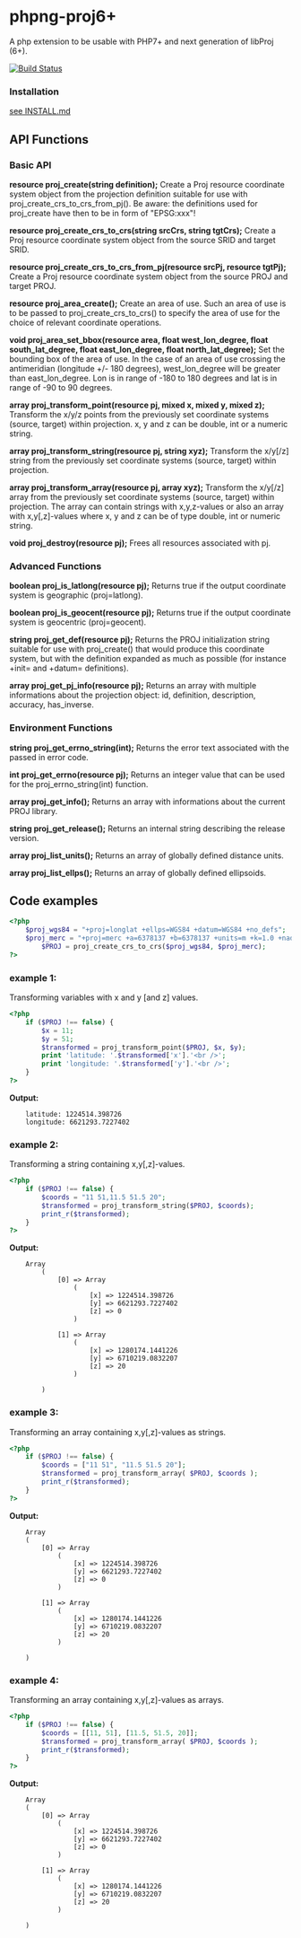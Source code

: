 # phpng-proj6+

A php extension to be usable with PHP7+ and next generation of libProj (6+).

[![Build Status](https://travis-ci.com/swen100/phpng-proj.svg?branch=proj6+)](https://travis-ci.com/swen100/phpng-proj)

### Installation

[see INSTALL.md](INSTALL)

## API Functions

### Basic API

**resource proj_create(string definition);**
Create a Proj resource coordinate system object from the projection definition suitable for use with proj_create_crs_to_crs_from_pj(). Be aware: the definitions used for proj_create have then to be in form of "EPSG:xxx"!

**resource proj_create_crs_to_crs(string srcCrs, string tgtCrs);**
Create a Proj resource coordinate system object from the source SRID and target SRID.

**resource proj_create_crs_to_crs_from_pj(resource srcPj, resource tgtPj);**
Create a Proj resource coordinate system object from the source PROJ and target PROJ.

**resource proj_area_create();**
Create an area of use. Such an area of use is to be passed to proj_create_crs_to_crs() to specify the area of use for the choice of relevant coordinate operations.

**void proj_area_set_bbox(resource area, float west_lon_degree, float south_lat_degree, float east_lon_degree, float north_lat_degree);**
Set the bounding box of the area of use. In the case of an area of use crossing the antimeridian (longitude +/- 180 degrees), west_lon_degree will be greater than east_lon_degree. Lon is in range of -180 to 180 degrees and lat is in range of -90 to 90 degrees.

**array proj_transform_point(resource pj, mixed x, mixed y, mixed z);**
Transform the x/y/z points from the previously set coordinate systems (source, target) within projection.
x, y and z can be double, int or a numeric string.

**array proj_transform_string(resource pj, string xyz);**
Transform the x/y[/z] string from the previously set coordinate systems (source, target) within projection.

**array proj_transform_array(resource pj, array xyz);**
Transform the x/y[/z] array from the previously set coordinate systems (source, target) within projection.
The array can contain strings with x,y,z-values or also an array with x,y[,z]-values where x, y and z can be of type double, int or numeric string.

**void proj_destroy(resource pj);**
Frees all resources associated with pj.

### Advanced Functions

**boolean proj_is_latlong(resource pj);**
Returns true if the output coordinate system is geographic (proj=latlong).

**boolean proj_is_geocent(resource pj);**
Returns true if the output coordinate system is geocentric (proj=geocent).

**string proj_get_def(resource pj);**
Returns the PROJ initialization string suitable for use with proj_create() that would produce this coordinate system, but with the definition expanded as much as possible (for instance +init= and +datum= definitions).

**array proj_get_pj_info(resource pj);**
Returns an array with multiple informations about the projection object: id, definition, description, accuracy, has_inverse.


### Environment Functions

**string proj_get_errno_string(int);**
Returns the error text associated with the passed in error code.

**int proj_get_errno(resource pj);**
Returns an integer value that can be used for the proj_errno_string(int) function.

**array proj_get_info();**
Returns an array with informations about the current PROJ library.

**string proj_get_release();**
Returns an internal string describing the release version.

**array proj_list_units();**
Returns an array of globally defined distance units.

**array proj_list_ellps();**
Returns an array of globally defined ellipsoids.


## Code examples

```php
<?php  
	$proj_wgs84 = "+proj=longlat +ellps=WGS84 +datum=WGS84 +no_defs";
	$proj_merc = "+proj=merc +a=6378137 +b=6378137 +units=m +k=1.0 +nadgrids=@null +no_defs";
        $PROJ = proj_create_crs_to_crs($proj_wgs84, $proj_merc);
?>
```

### example 1:
Transforming variables with x and y [and z] values.
```php
<?php  
	if ($PROJ !== false) {  
	    $x = 11;
	    $y = 51;
	    $transformed = proj_transform_point($PROJ, $x, $y);
	    print 'latitude: '.$transformed['x'].'<br />';
	    print 'longitude: '.$transformed['y'].'<br />';
	}
?>
```

**Output:**
```
	latitude: 1224514.398726
	longitude: 6621293.7227402
```

### example 2:
Transforming a string containing x,y[,z]-values.
```php
<?php  
	if ($PROJ !== false) {
	    $coords = "11 51,11.5 51.5 20";
	    $transformed = proj_transform_string($PROJ, $coords);
	    print_r($transformed);
	}
?>
```

**Output:**
```
	Array
        (
            [0] => Array
                (
                    [x] => 1224514.398726
                    [y] => 6621293.7227402
                    [z] => 0
                )

            [1] => Array
                (
                    [x] => 1280174.1441226
                    [y] => 6710219.0832207
                    [z] => 20
                )

        )
```

### example 3:
Transforming an array containing x,y[,z]-values as strings.
```php
<?php  
	if ($PROJ !== false) {
	    $coords = ["11 51", "11.5 51.5 20"];
	    $transformed = proj_transform_array( $PROJ, $coords );
	    print_r($transformed);
	}
?>
```

**Output:**
```
	Array
	(
	    [0] => Array
	        (
	            [x] => 1224514.398726
	            [y] => 6621293.7227402
	            [z] => 0
	        )
	
	    [1] => Array
	        (
	            [x] => 1280174.1441226
	            [y] => 6710219.0832207
	            [z] => 20
	        )
	
	)
```

### example 4:
Transforming an array containing x,y[,z]-values as arrays.
```php
<?php  
	if ($PROJ !== false) {  
	    $coords = [[11, 51], [11.5, 51.5, 20]];
	    $transformed = proj_transform_array( $PROJ, $coords );
	    print_r($transformed);
	}
?>
```

**Output:**
```
	Array
	(
	    [0] => Array
	        (
	            [x] => 1224514.398726
	            [y] => 6621293.7227402
	            [z] => 0
	        )
	
	    [1] => Array
	        (
	            [x] => 1280174.1441226
	            [y] => 6710219.0832207
	            [z] => 20
	        )
	
	)
```
